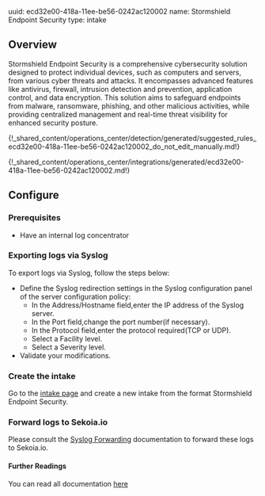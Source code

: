 uuid: ecd32e00-418a-11ee-be56-0242ac120002
name: Stormshield Endpoint Security
type: intake

## Overview

Stormshield Endpoint Security is a comprehensive cybersecurity solution designed to protect individual devices, such as computers and servers, from various cyber threats and attacks. It encompasses advanced features like antivirus, firewall, intrusion detection and prevention, application control, and data encryption. This solution aims to safeguard endpoints from malware, ransomware, phishing, and other malicious activities, while providing centralized management and real-time threat visibility for enhanced security posture.

{!_shared_content/operations_center/detection/generated/suggested_rules_ecd32e00-418a-11ee-be56-0242ac120002_do_not_edit_manually.md!}

{!_shared_content/operations_center/integrations/generated/ecd32e00-418a-11ee-be56-0242ac120002.md!}

## Configure

### Prerequisites

- Have an internal log concentrator 

### Exporting logs via Syslog

To export logs via Syslog, follow the steps below:
* Define the Syslog redirection settings in the Syslog configuration panel of the server configuration policy:
    * In the Address/Hostname field,enter the IP address of the Syslog server. 
    * In the Port field,change the port number(if necessary).
    * In the Protocol field,enter the protocol required(TCP or UDP).
    * Select a Facility level.
    * Select a Severity level.
* Validate your modifications.

### Create the intake

Go to the [intake page](https://app.sekoia.io/operations/intakes) and create a new intake from the format Stormshield Endpoint Security.

### Forward logs to Sekoia.io

Please consult the [Syslog Forwarding](../../../ingestion_methods/sekoiaio_forwarder/) documentation to forward these logs to Sekoia.io.

#### Further Readings

You can read all documentation [here](https://documentation.stormshield.eu/SES/v7.2/en/Content/PDF/ses-en-administration_guide-v7.2.pdf)